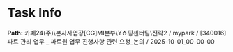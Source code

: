 # Task Info

**Path:** 카페24(주)\본사사업장\[CG]MI본부\Y쇼핑센터팀\전략2 / mypark / [340016] 파트 관리 업무 _ 파트원 업무 진행사항 관련 요청_논의 / 2025-10-01_00-00-00


